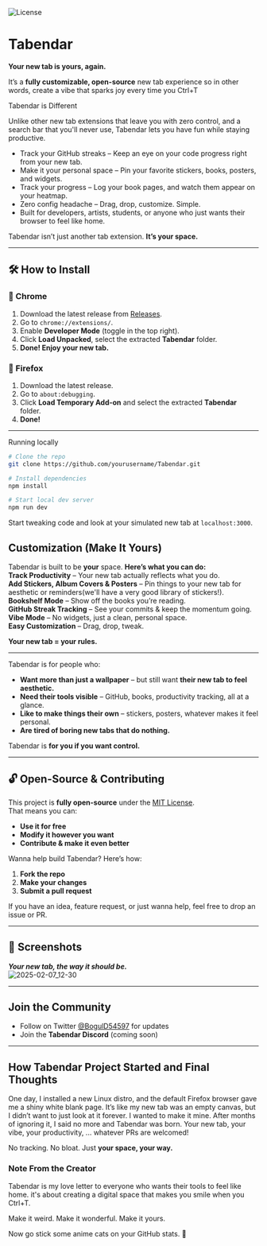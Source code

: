 ![License](https://img.shields.io/badge/License-MIT-green)
# Tabendar  

**Your new tab is yours, again.**  

It’s a **fully customizable, open-source** new tab experience so in other words, create a vibe that sparks joy every time you Ctrl+T

Tabendar is Different

Unlike other new tab extensions that leave you with zero control, and a search bar that you'll never use, Tabendar lets you have fun while staying productive.

- Track your GitHub streaks – Keep an eye on your code progress right from your new tab.
- Make it your personal space – Pin your favorite stickers, books, posters, and widgets.
- Track your progress – Log your book pages, and watch them appear on your heatmap.
- Zero config headache – Drag, drop, customize. Simple.
- Built for developers, artists, students, or anyone who just wants their browser to feel like home.

Tabendar isn’t just another tab extension. **It’s your space.**  

---

## 🛠 **How to Install**  
### 🔹 Chrome  
1. Download the latest release from [Releases](https://github.com/iyiolacak/Tabendar/releases).  
2. Go to `chrome://extensions/`.  
3. Enable **Developer Mode** (toggle in the top right).  
4. Click **Load Unpacked**, select the extracted **Tabendar** folder.  
5. **Done! Enjoy your new tab.**  

### 🔹 Firefox  
1. Download the latest release.  
2. Go to `about:debugging`.  
3. Click **Load Temporary Add-on** and select the extracted **Tabendar** folder.  
4. **Done!**  

---

Running locally
```bash
# Clone the repo
git clone https://github.com/yourusername/Tabendar.git

# Install dependencies
npm install

# Start local dev server
npm run dev
```
Start tweaking code and look at your simulated new tab at `localhost:3000`.

## **Customization (Make It Yours)**  
Tabendar is built to be **your** space. **Here’s what you can do:**  
 **Track Productivity** – Your new tab actually reflects what you do.  
 **Add Stickers, Album Covers & Posters** – Pin things to your new tab for aesthetic or reminders(we'll have a very good library of stickers!).  
 **Bookshelf Mode** – Show off the books you’re reading.  
 **GitHub Streak Tracking** – See your commits & keep the momentum going.  
 **Vibe Mode** – No widgets, just a clean, personal space.  
 **Easy Customization** – Drag, drop, tweak.  

**Your new tab = your rules.**  

---

Tabendar is for people who:  
- **Want more than just a wallpaper** – but still want **their new tab to feel aesthetic.**  
- **Need their tools visible** – GitHub, books, productivity tracking, all at a glance.  
- **Like to make things their own** – stickers, posters, whatever makes it feel personal.  
- **Are tired of boring new tabs that do nothing.**  

Tabendar is **for you if you want control.**  

---

## 🔓 **Open-Source & Contributing**  
This project is **fully open-source** under the [MIT License](LICENSE).  
That means you can:  
- **Use it for free**  
- **Modify it however you want**  
- **Contribute & make it even better**  

Wanna help build Tabendar? Here’s how:  
1. **Fork the repo**  
2. **Make your changes**  
3. **Submit a pull request**  

If you have an idea, feature request, or just wanna help, feel free to drop an issue or PR.  

---

## 📸 **Screenshots**  
_**Your new tab, the way it should be.**_  
![2025-02-07_12-30](https://github.com/user-attachments/assets/a7586663-6a17-467d-b3e1-15d74009ef52)

---

##  **Join the Community**  
- Follow on Twitter [@BogulD54597](https://x.com/BogulD54597) for updates  
- Join the **Tabendar Discord** (coming soon)  

---

##  **How Tabendar Project Started and Final Thoughts**  
One day, I installed a new Linux distro, and the default Firefox browser gave me a shiny white blank page. It’s like my new tab was an empty canvas, but I didn’t want to just look at it forever. I wanted to make it mine. After months of ignoring it, I said no more and Tabendar was born. Your new tab, your vibe, your productivity, ... whatever PRs are welcomed!

No tracking. No bloat. Just **your space, your way.**  

### Note From the Creator

Tabendar is my love letter to everyone who wants their tools to feel like home. it's about creating a digital space that makes you smile when you Ctrl+T.

Make it weird. Make it wonderful. Make it yours.

Now go stick some anime cats on your GitHub stats. 🐾
